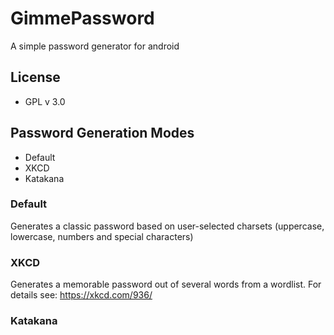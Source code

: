 # GimmePassword
A simple password generator for android

## License
* GPL v 3.0


## Password Generation Modes
* Default
* XKCD
* Katakana

### Default
Generates a classic password based on user-selected charsets (uppercase, lowercase, numbers and special characters)

### XKCD
Generates a memorable password out of several words from a wordlist.
For details see: https://xkcd.com/936/

### Katakana
